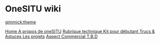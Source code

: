 <!--
  -- Name of your wiki
  -- Do NOT remove the leading `#` character.
  -->

# OneSITU wiki


<!--
  -- Default theme
  -- (Read: http://dynalon.github.io/mdwiki/#!customizing.md#Theme_chooser)
  -->

[gimmick:theme](united)


<!--
  -- Navigation
  -- (Read: http://dynalon.github.io/mdwiki/#!quickstart.md#Adding_a_navigation)
  -->
[<i class="fas fa-home"></i>  Home ](index.md)
[<i class="fas fa-info-circle"></i> A propos de oneSITU](https://www.onesitu.com/)
[<i class="fas fa-cogs"></i> Rubrique technique ](pages/technique/rubrique_technique.md)
[<i class="fas fa-medkit"></i> Kit pour débutant ](pages/technic.md)
[<i class="fas fa-question"></i> Trucs & Astuces ](pages/technic.md)
[<i class="fas fa-project-diagram"></i> Les projets](pages/technic.md)
[<i class="fas fa-briefcase"></i> Aspect Commercial ](pages/technic.md)
[<i class="fas fa-exclamation-circle"></i> T.B.D](pages/technic.md)


<!--
  -- Change the Language
  -- Could be useful when there's more than one language wiki.
  -->

<!--
[Change the Language]()

  * [English (United States)](/en_US/)
  * [English (United Kingdom)](/en_GB/)
  * [Italian](/it/)
-->

<!--Let the user choose a theme
(Read: http://dynalon.github.io/mdwiki/#!quickstart.md#Adding_a_navigation)-->



<!--[gimmick:themechooser](Choose readable)-->

